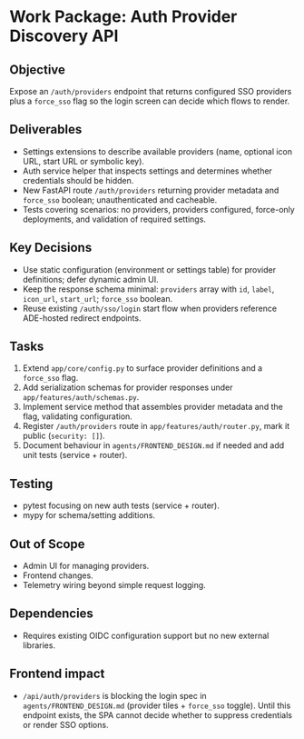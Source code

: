 # Work Package: Auth Provider Discovery API

## Objective
Expose an `/auth/providers` endpoint that returns configured SSO providers plus a `force_sso` flag so the login screen can decide which flows to render.

## Deliverables
- Settings extensions to describe available providers (name, optional icon URL, start URL or symbolic key).
- Auth service helper that inspects settings and determines whether credentials should be hidden.
- New FastAPI route `/auth/providers` returning provider metadata and `force_sso` boolean; unauthenticated and cacheable.
- Tests covering scenarios: no providers, providers configured, force-only deployments, and validation of required settings.

## Key Decisions
- Use static configuration (environment or settings table) for provider definitions; defer dynamic admin UI.
- Keep the response schema minimal: `providers` array with `id`, `label`, `icon_url`, `start_url`; `force_sso` boolean.
- Reuse existing `/auth/sso/login` start flow when providers reference ADE-hosted redirect endpoints.

## Tasks
1. Extend `app/core/config.py` to surface provider definitions and a `force_sso` flag.
2. Add serialization schemas for provider responses under `app/features/auth/schemas.py`.
3. Implement service method that assembles provider metadata and the flag, validating configuration.
4. Register `/auth/providers` route in `app/features/auth/router.py`, mark it public (`security: []`).
5. Document behaviour in `agents/FRONTEND_DESIGN.md` if needed and add unit tests (service + router).

## Testing
- pytest focusing on new auth tests (service + router).
- mypy for schema/setting additions.

## Out of Scope
- Admin UI for managing providers.
- Frontend changes.
- Telemetry wiring beyond simple request logging.

## Dependencies
- Requires existing OIDC configuration support but no new external libraries.

## Frontend impact
- `/api/auth/providers` is blocking the login spec in `agents/FRONTEND_DESIGN.md` (provider tiles + `force_sso` toggle). Until this endpoint exists, the SPA cannot decide whether to suppress credentials or render SSO options.

